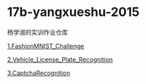# 17b-yangxueshu-2015
杨学淑的实训作业仓库

[1.FashionMNIST_Challenge](./FashionMNIST_Challeng)

[2.Vehicle_License_Plate_Recognition](./Vehicle_License_Plate_Recognition)

[3.CaptchaRecognition](./CaptchaRecognition)